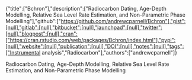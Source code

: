{"title":["Bchron"],"description":["Radiocarbon Dating, Age-Depth Modelling, Relative Sea Level Rate Estimation, and Non-Parametric Phase Modelling"],"github":["https://github.com/andrewcparnell/Bchron"],"gist":[null],"gitlab":[null],"bitbucket":[null],"launchpad":[null],"twitter":[null],"blogpost":[null],"cran":["https://cran.rstudio.com/web/packages/Bchron/index.html"],"pypi":[null],"website":[null],"publication":[null],"DOI":[null],"notes":[null],"tags":["Instrumental analysis","Radiocarbon"],"authors":["andrewcparnell"]}

Radiocarbon Dating, Age-Depth Modelling, Relative Sea Level Rate Estimation, and Non-Parametric Phase Modelling